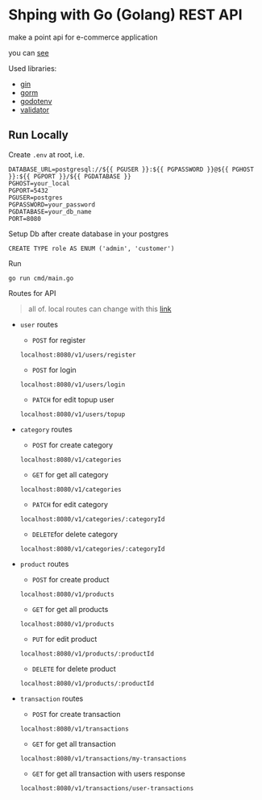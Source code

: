 # Shping with Go (Golang) REST API
make a point api for e-commerce application

you can [see](https://shping-production.up.railway.app/v1/)

Used libraries:
- [gin](https://github.com/gin-gonic)
- [gorm](https://gorm.io/docs/)
- [godotenv](https://pkg.go.dev/github.com/joho/godotenv?tab=doc)
- [validator](github.com/go-playground/validator/v10)

## Run Locally
Create `.env` at root, i.e.
```
DATABASE_URL=postgresql://${{ PGUSER }}:${{ PGPASSWORD }}@${{ PGHOST }}:${{ PGPORT }}/${{ PGDATABASE }}
PGHOST=your_local
PGPORT=5432
PGUSER=postgres
PGPASSWORD=your_password
PGDATABASE=your_db_name
PORT=8080
```

Setup Db after create database in your postgres
```
CREATE TYPE role AS ENUM ('admin', 'customer')
```

Run 
```
go run cmd/main.go
```

Routes for API
> all of. local routes can change with this [link](https://shping-production.up.railway.app/v1/)
- `user` routes
  - `POST` for register
  ```
  localhost:8080/v1/users/register
  ```
  - `POST` for login
  ```
  localhost:8080/v1/users/login
  ```
  - `PATCH` for edit topup user
  ```
  localhost:8080/v1/users/topup
  ```
  
- `category` routes
  - `POST` for create category
  ```
  localhost:8080/v1/categories
  ```
  - `GET` for get all category
  ```
  localhost:8080/v1/categories
  ```
  - `PATCH` for edit category
  ```
  localhost:8080/v1/categories/:categoryId
  ```
  - `DELETE`for delete category
  ```
  localhost:8080/v1/categories/:categoryId
  ```
  
- `product` routes
  - `POST` for create product
  ```
  localhost:8080/v1/products
  ```
  - `GET` for get all products
  ```
  localhost:8080/v1/products
  ```
  - `PUT` for edit product
  ```
  localhost:8080/v1/products/:productId
  ```
  - `DELETE` for delete product
  ```
  localhost:8080/v1/products/:productId
  ```
  
- `transaction` routes
  - `POST` for create transaction
  ```
  localhost:8080/v1/transactions
  ```
  - `GET` for get all transaction
  ```
  localhost:8080/v1/transactions/my-transactions
  ```
  - `GET` for get all transaction with users response
  ```
  localhost:8080/v1/transactions/user-transactions
  ```
